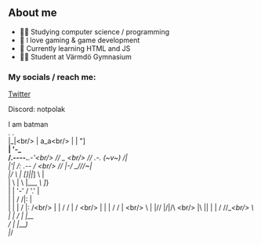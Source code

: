 ## About me
- 👨‍💻 Studying computer science / programming
- 🚀 I love gaming & game development
- 🗿 Currently learning HTML and JS
- 🧑‍🎓 Student at Värmdö Gymnasium

### My socials / reach me:
[Twitter](https://twitter.com/Polartwter)

Discord: notpolak

I am batman <br/>
          .  .<br/>
          |\_|\<br/>
          | a_a\<br/>
          | | "]<br/>
      ____| '-\___ <br/>
     /.----.___.-'\<br/>
    //        _    \<br/>
   //   .-. (~v~) /|<br/>
  |'|  /\:  .--  / \<br/>
 // |-/  \_/____/\/~|<br/>
|/  \ |  []_|_|_] \ |<br/>
| \  | \ |___   _\ ]_}<br/>
| |  '-' /   '.'  |<br/>
| |     /    /|:  | <br/>
| |     |   / |:  /\<br/>
| |     /  /  |  /  \<br/>
| |    |  /  /  |    \<br/>
\ |    |/\/  |/|/\    \<br/>
 \|\ |\|  |  | / /\/\__\<br/>
  \ \| | /   | |__<br/>
       / |   |____)<br/>
       |_/<br/>
